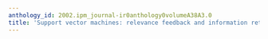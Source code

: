 ```yaml
---
anthology_id: 2002.ipm_journal-ir0anthology0volumeA38A3.0
title: 'Support vector machines: relevance feedback and information retrieval'
---
```

